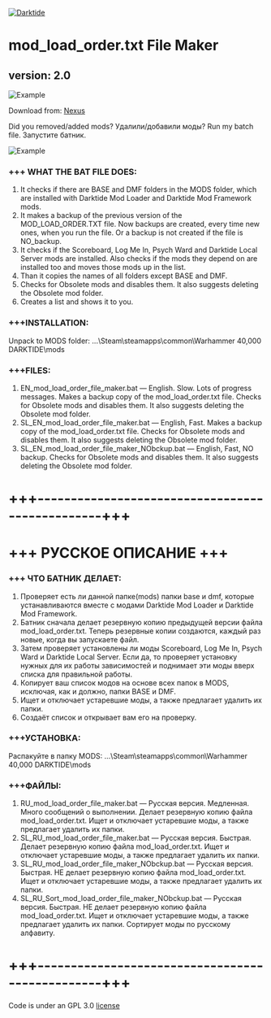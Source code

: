 [![Darktide](https://global-uploads.webflow.com/6346a2e14dce674426be40ac/637f9b5a8de2a3c4122f0291_6346ea11b9acfa58c8f5a014_Darktide_Logo_2022-2.png)](https://www.playdarktide.com)

# mod_load_order.txt File Maker

## version: 2.0

![Example](https://staticdelivery.nexusmods.com/mods/4943/images/headers/139_1681938046.jpg)

Download from: [Nexus](https://www.nexusmods.com/warhammer40kdarktide/mods/139)

Did you removed/added mods?					Удалили/добавили моды?
Run my batch file.							Запустите батник.

![Example](https://steamuserimages-a.akamaihd.net/ugc/2028353600788151662/BDF513AC19E0903BB034F020CE64699887BBDEEF/)

### +++ WHAT THE BAT FILE DOES:
1. It checks if there are BASE and DMF folders in the MODS folder, which are installed with Darktide Mod Loader and Darktide Mod Framework mods.
2. It makes a backup of the previous version of the MOD_LOAD_ORDER.TXT file. Now backups are created, every time new ones, when you run the file. Or a backup is not created if the file is NO_backup.
3. It checks if the Scoreboard, Log Me In, Psych Ward and Darktide Local Server mods are installed. Also checks if the mods they depend on are installed too and moves those mods up in the list.
4. Than it copies the names of all folders except BASE and DMF.
5. Сhecks for Obsolete mods and disables them. It also suggests deleting the Obsolete mod folder.
6. Creates a list and shows it to you.

### +++INSTALLATION:
Unpack to MODS folder:
...\Steam\steamapps\common\Warhammer 40,000 DARKTIDE\mods

### +++FILES:
1. EN_mod_load_order_file_maker.bat — English. Slow. Lots of progress messages.
Makes a backup copy of the mod_load_order.txt file. Checks for Obsolete mods and disables them. It also suggests deleting the Obsolete mod folder.
2. SL_EN_mod_load_order_file_maker.bat — English, Fast. Makes a backup copy of the mod_load_order.txt file. Checks for Obsolete mods and disables them. It also suggests deleting the Obsolete mod folder.
3. SL_EN_mod_load_order_file_maker_NObckup.bat — English, Fast, NO backup. Checks for Obsolete mods and disables them. It also suggests deleting the Obsolete mod folder.
# +++------------------------------------------------+++

# +++ РУССКОЕ ОПИСАНИЕ +++

### +++ ЧТО БАТНИК ДЕЛАЕТ:
1. Проверяет есть ли данной папке(mods) папки base и dmf, которые устанавливаются вместе с модами Darktide Mod Loader и Darktide Mod Framework.
2. Батник сначала делает резервную копию предыдущей версии файла mod_load_order.txt. Теперь резервные копии создаются, каждый раз новые, когда вы запускаете файл.
3. Затем проверяет установлены ли моды Scoreboard, Log Me In, Psych Ward и Darktide Local Server. Если да, то проверяет установку нужных для их работы зависимостей и поднимает эти моды вверх списка для правильной работы.
4. Копирует ваш список модов на основе всех папок в MODS, исключая, как и должно, папки BASE и DMF.
5. Ищет и отключает устаревшие моды, а также предлагает удалить их папки.
6. Создаёт список и открывает вам его на проверку.

### +++УСТАНОВКА:
Распакуйте в папку MODS:
...\Steam\steamapps\common\Warhammer 40,000 DARKTIDE\mods

### +++ФАЙЛЫ:
1. RU_mod_load_order_file_maker.bat — Русская версия. Медленная. Много сообщений о выполнении. Делает резервную копию файла mod_load_order.txt. Ищет и отключает устаревшие моды, а также предлагает удалить их папки.
2. SL_RU_mod_load_order_file_maker.bat — Русская версия. Быстрая. Делает резервную копию файла mod_load_order.txt. Ищет и отключает устаревшие моды, а также предлагает удалить их папки.
3. SL_RU_mod_load_order_file_maker_NObckup.bat — Русская версия. Быстрая. НЕ делает резервную копию файла mod_load_order.txt. Ищет и отключает устаревшие моды, а также предлагает удалить их папки.
4. SL_RU_Sort_mod_load_order_file_maker_NObckup.bat — Русская версия. Быстрая. НЕ делает резервную копию файла mod_load_order.txt. Ищет и отключает устаревшие моды, а также предлагает удалить их папки. Сортирует моды по русскому алфавиту.
# +++------------------------------------------------+++

Code is under an GPL 3.0 [license](LICENSE)
